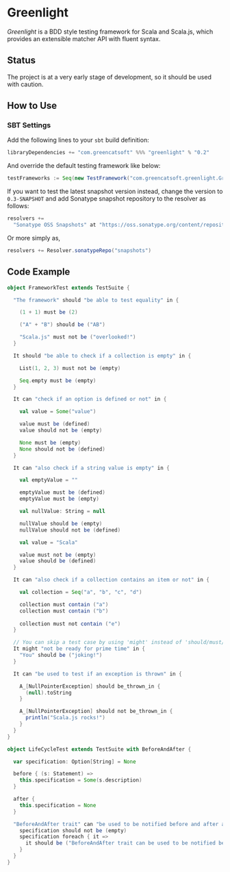 # Greenlight
_Greenlight_ is a BDD style testing framework for Scala and Scala.js, which provides an extensible matcher API with fluent syntax.

## Status

The project is at a very early stage of development, so it should be used with caution.

## How to Use

### SBT Settings

Add the following lines to your ```sbt``` build definition:

```scala
libraryDependencies += "com.greencatsoft" %%% "greenlight" % "0.2"
```

And override the default testing framework like below:

```scala
testFrameworks := Seq(new TestFramework("com.greencatsoft.greenlight.Greenlight"))
```

If you want to test the latest snapshot version instead, change the version to 
```0.3-SNAPSHOT``` and add Sonatype snapshot repository to the resolver as follows: 

```scala
resolvers += 
  "Sonatype OSS Snapshots" at "https://oss.sonatype.org/content/repositories/snapshots"
```

Or more simply as,
```scala
resolvers += Resolver.sonatypeRepo("snapshots")
```

## Code Example

```scala
object FrameworkTest extends TestSuite {

  "The framework" should "be able to test equality" in {

    (1 + 1) must be (2)

    ("A" + "B") should be ("AB")

    "Scala.js" must not be ("overlooked!")
  }

  It should "be able to check if a collection is empty" in {

    List(1, 2, 3) must not be (empty)

    Seq.empty must be (empty)
  }

  It can "check if an option is defined or not" in {

    val value = Some("value")

    value must be (defined)
    value should not be (empty)

    None must be (empty)
    None should not be (defined)
  }

  It can "also check if a string value is empty" in {

    val emptyValue = ""

    emptyValue must be (defined)
    emptyValue must be (empty)

    val nullValue: String = null

    nullValue should be (empty)
    nullValue should not be (defined)

    val value = "Scala"

    value must not be (empty)
    value should be (defined)
  }

  It can "also check if a collection contains an item or not" in {

    val collection = Seq("a", "b", "c", "d")

    collection must contain ("a")
    collection must contain ("b")
    
    collection must not contain ("e")
  }

  // You can skip a test case by using 'might' instead of 'should/must/can'.
  It might "not be ready for prime time" in {
    "You" should be ("joking!")
  }

  It can "be used to test if an exception is thrown" in {

    A_[NullPointerException] should be_thrown_in {
      (null).toString
    }

    A_[NullPointerException] should not be_thrown_in {
      println("Scala.js rocks!")
    }
  }
}

object LifeCycleTest extends TestSuite with BeforeAndAfter {

  var specification: Option[String] = None

  before { (s: Statement) =>
    this.specification = Some(s.description)
  }

  after {
    this.specification = None
  }

  "BeforeAndAfter trait" can "be used to be notified before and after a specification" in {
    specification should not be (empty)
    specification foreach { it =>
      it should be ("BeforeAndAfter trait can be used to be notified before and after a specification")
    }
  }
}
```
